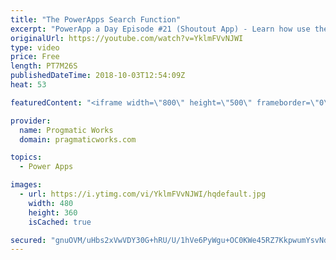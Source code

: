 ```yaml
---
title: "The PowerApps Search Function"
excerpt: "PowerApp a Day Episode #21 (Shoutout App) - Learn how use the Search function to run a query against a data source to pull only selective data.   Pragmatic Works Training : https://pragmaticworks.com/training/on-demand-training  Delegatable sources and commands: https://docs.microsoft.com/en-us/powerapps/maker/canvas-apps/delegation-list"
originalUrl: https://youtube.com/watch?v=YklmFVvNJWI
type: video
price: Free
length: PT7M26S
publishedDateTime: 2018-10-03T12:54:09Z
heat: 53

featuredContent: "<iframe width=\"800\" height=\"500\" frameborder=\"0\" src=\"https://www.youtube.com/embed/YklmFVvNJWI\" allow=\"accelerometer; autoplay; encrypted-media; gyroscope; picture-in-picture\" allowfullscreen></iframe>"

provider:
  name: Progmatic Works
  domain: pragmaticworks.com

topics:
  - Power Apps

images:
  - url: https://i.ytimg.com/vi/YklmFVvNJWI/hqdefault.jpg
    width: 480
    height: 360
    isCached: true

secured: "gnuOVM/uHbs2xVwVDY30G+hRU/U/1hVe6PyWgu+OC0KWe45RZ7KkpwumYsvNdbFZnX4TLwrwdpV8yVH58ADeX4rycnB4cU112i3m34sgtZOfqypbiwL8VWKcVRohu35dif5q57fVdi7A0x9o16OjlusrR/0T9/jz/ijebUst/e7BYpY0TEy7WvWkQxmSKN9IhYKx1eWWZNEyXT98hC7hf7QMANea6PnKx8wxQUhms3DucekoijwRaD4vsxXmK74BUJx67CPC9MIEelKEtJeKPwgvZcjnjCMY2X26vmSttGf+VEunEm8GquN5AlR39lHd/82bIU+zLTnxr55imZ+pnp76xzgUhlE81H4aswSX+/jEwv48W/ILfonj9h8JEdhDRPYSINTsEkaEBL0mZ52bYPMe4c0Ks70KatSSon2ZNXw=;l7ZLMk4ZlY0Vn7/r3hGYsw=="
---
```


